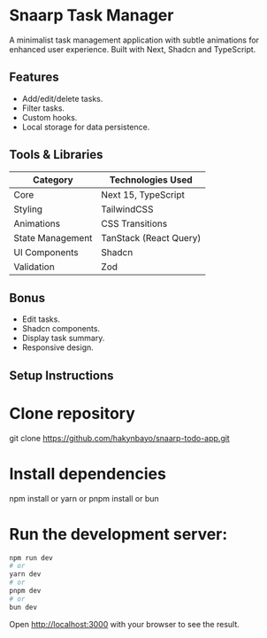 # Snaarp Task Manager

A minimalist task management application with subtle animations for enhanced user experience. Built with Next, Shadcn and TypeScript.

## Features

- Add/edit/delete tasks.
- Filter tasks.
- Custom hooks.
- Local storage for data persistence.

## Tools & Libraries

| Category         | Technologies Used      |
| ---------------- | ---------------------- |
| Core             | Next 15, TypeScript    |
| Styling          | TailwindCSS            |
| Animations       | CSS Transitions        |
| State Management | TanStack (React Query) |
| UI Components    | Shadcn                 |
| Validation       | Zod                    |

## Bonus

- Edit tasks.
- Shadcn components.
- Display task summary.
- Responsive design.

## Setup Instructions

# Clone repository

git clone https://github.com/hakynbayo/snaarp-todo-app.git

# Install dependencies

npm install
or
yarn
or
pnpm install
or
bun

# Run the development server:

```bash
npm run dev
# or
yarn dev
# or
pnpm dev
# or
bun dev
```

Open [http://localhost:3000](http://localhost:3000) with your browser to see the result.
